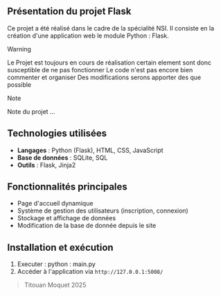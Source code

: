 
## Présentation du projet Flask
Ce projet a été réalisé dans le cadre de la spécialité NSI. Il consiste en la création d'une application web le module Python : Flask.

> [!WARNING]
> Le Projet est toujours en cours de réalisation certain element sont donc susceptible de ne pas fonctionner
> Le code n'est pas encore bien commenter et organiser
> Des modifications serons apporter des que possible 

> [!NOTE]
> Note du projet ...

## Technologies utilisées
- **Langages** : Python (Flask), HTML, CSS, JavaScript
- **Base de données** : SQLite, SQL
- **Outils** : Flask, Jinja2

## Fonctionnalités principales
- Page d'accueil dynamique
- Système de gestion des utilisateurs (inscription, connexion)
- Stockage et affichage de données 
- Modification de la base de donnée depuis le site 

## Installation et exécution
1. Executer :
   python : main.py
2. Accéder à l'application via `http://127.0.0.1:5008/`

> Titouan Moquet 2025
